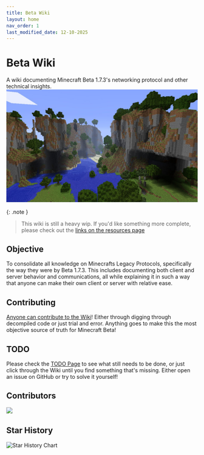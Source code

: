 ```yaml
---
title: Beta Wiki
layout: home
nav_order: 1
last_modified_date: 12-10-2025
---
```

# Beta Wiki
A wiki documenting Minecraft Beta 1.7.3's networking protocol and other technical insights.
![](banner.jpg)

{: .note }
> This wiki is still a heavy wip. If you'd like something more complete,
> please check out the [links on the resources page](resources)

## Objective
To consolidate all knowledge on Minecrafts Legacy Protocols, specifically the way they were by Beta 1.7.3. This includes documenting both client and server behavior and communications, all while explaining it in such a way that anyone can make their own client or server with relative ease.

## Contributing
[Anyone can contribute to the Wiki](CONTRIBUTING)! Either through digging through decompiled code or just trial and error. Anything goes to make this the most objective source of truth for Minecraft Beta!

## TODO
Please check the [TODO Page](todo) to see what still needs to be done, or just click through the Wiki until you find something that's missing. Either open an issue on GitHub or try to solve it yourself!

## Contributors
<a href="https://github.com/OfficialPixelBrush/beta-wiki/graphs/contributors">
  <img src="https://contrib.rocks/image?repo=OfficialPixelBrush/beta-wiki" />
</a>

## Star History

<picture>
  <source media="(prefers-color-scheme: dark)" srcset="https://api.star-history.com/svg?repos=OfficialPixelBrush/beta-wiki&type=Date&theme=dark" />
  <source media="(prefers-color-scheme: light)" srcset="https://api.star-history.com/svg?repos=OfficialPixelBrush/beta-wiki&type=Date" />
  <img alt="Star History Chart" src="https://api.star-history.com/svg?repos=OfficialPixelBrush/beta-wiki&type=Date" />
</picture>